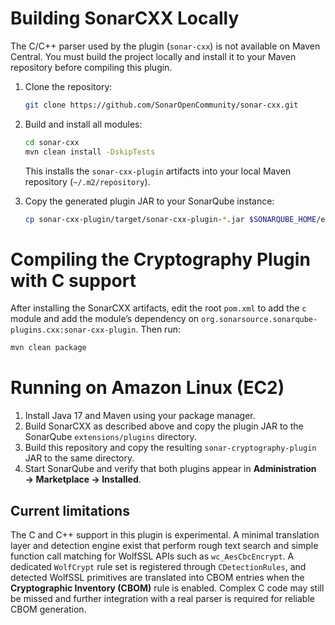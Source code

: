 # Building SonarCXX Locally

The C/C++ parser used by the plugin (`sonar-cxx`) is not available on Maven Central. You must build the project locally and install it to your Maven repository before compiling this plugin.

1. Clone the repository:
   ```bash
   git clone https://github.com/SonarOpenCommunity/sonar-cxx.git
   ```
2. Build and install all modules:
   ```bash
   cd sonar-cxx
   mvn clean install -DskipTests
   ```
   This installs the `sonar-cxx-plugin` artifacts into your local Maven repository (`~/.m2/repository`).

3. Copy the generated plugin JAR to your SonarQube instance:
   ```bash
   cp sonar-cxx-plugin/target/sonar-cxx-plugin-*.jar $SONARQUBE_HOME/extensions/plugins/
   ```

# Compiling the Cryptography Plugin with C support

After installing the SonarCXX artifacts, edit the root `pom.xml` to add the `c` module and add the module’s dependency on `org.sonarsource.sonarqube-plugins.cxx:sonar-cxx-plugin`.
Then run:

```bash
mvn clean package
```

# Running on Amazon Linux (EC2)

1. Install Java 17 and Maven using your package manager.
2. Build SonarCXX as described above and copy the plugin JAR to the SonarQube `extensions/plugins` directory.
3. Build this repository and copy the resulting `sonar-cryptography-plugin` JAR to the same directory.
4. Start SonarQube and verify that both plugins appear in **Administration → Marketplace → Installed**.
## Current limitations

The C and C++ support in this plugin is experimental. A minimal translation layer and detection engine exist that perform rough text search and simple function call matching for WolfSSL APIs such as `wc_AesCbcEncrypt`. A dedicated `WolfCrypt` rule set is registered through `CDetectionRules`, and detected WolfSSL primitives are translated into CBOM entries when the **Cryptographic Inventory (CBOM)** rule is enabled. Complex C code may still be missed and further integration with a real parser is required for reliable CBOM generation.
